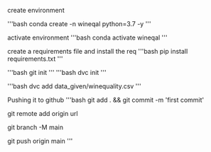create environment

'''bash
conda create -n wineqal python=3.7 -y
'''

activate environment
'''bash
conda activate wineqal
'''

create a requirements file and install the req
'''bash
pip install requirements.txt
'''

'''bash
git init
'''
'''bash
dvc init
'''

'''bash
dvc add data_given/winequality.csv
'''

Pushing it to github
'''bash
git add . && git commit -m 'first commit'

git remote add origin url

git branch -M main

git push origin main
'''